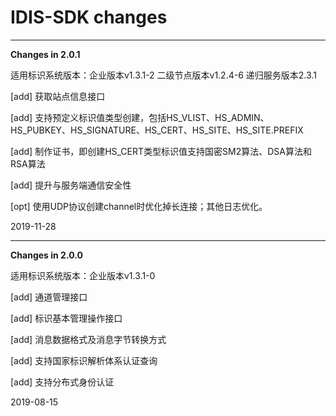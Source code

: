 # IDIS-SDK changes

* * *  
**Changes in 2.0.1**  

适用标识系统版本：企业版本v1.3.1-2 二级节点版本v1.2.4-6 递归服务版本2.3.1

[add] 获取站点信息接口

[add] 支持预定义标识值类型创建，包括HS_VLIST、HS_ADMIN、HS_PUBKEY、HS_SIGNATURE、HS_CERT、HS_SITE、HS_SITE.PREFIX

[add] 制作证书，即创建HS_CERT类型标识值支持国密SM2算法、DSA算法和RSA算法

[add] 提升与服务端通信安全性

[opt] 使用UDP协议创建channel时优化掉长连接；其他日志优化。

  2019-11-28
* * *  
**Changes in 2.0.0**  

适用标识系统版本：企业版本v1.3.1-0  

[add] 通道管理接口

[add] 标识基本管理操作接口

[add] 消息数据格式及消息字节转换方式

[add] 支持国家标识解析体系认证查询

[add] 支持分布式身份认证

  2019-08-15